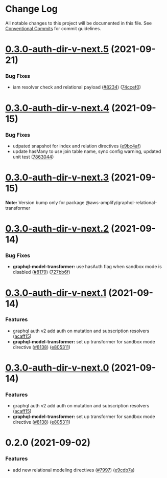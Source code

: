 # Change Log

All notable changes to this project will be documented in this file.
See [Conventional Commits](https://conventionalcommits.org) for commit guidelines.

# [0.3.0-auth-dir-v-next.5](https://github.com/aws-amplify/amplify-cli/compare/@aws-amplify/graphql-relational-transformer@0.3.0-auth-dir-v-next.4...@aws-amplify/graphql-relational-transformer@0.3.0-auth-dir-v-next.5) (2021-09-21)


### Bug Fixes

* iam resolver check and relational payload ([#8234](https://github.com/aws-amplify/amplify-cli/issues/8234)) ([74ccef0](https://github.com/aws-amplify/amplify-cli/commit/74ccef041a22e92a501f2cedd3bacb4f5bfc1cc6))





# [0.3.0-auth-dir-v-next.4](https://github.com/aws-amplify/amplify-cli/compare/@aws-amplify/graphql-relational-transformer@0.3.0-auth-dir-v-next.3...@aws-amplify/graphql-relational-transformer@0.3.0-auth-dir-v-next.4) (2021-09-15)


### Bug Fixes

* udpated snapshot for index and relation directives ([e9bc4af](https://github.com/aws-amplify/amplify-cli/commit/e9bc4af9926ec4219c2af12c9ebced04e5ea2574))
* update hasMany to use join table name, sync config warning, updated unit test ([7863044](https://github.com/aws-amplify/amplify-cli/commit/78630446a7195a4d51ffdf433b173598d70dbaa3))





# [0.3.0-auth-dir-v-next.3](https://github.com/aws-amplify/amplify-cli/compare/@aws-amplify/graphql-relational-transformer@0.3.0-auth-dir-v-next.2...@aws-amplify/graphql-relational-transformer@0.3.0-auth-dir-v-next.3) (2021-09-15)

**Note:** Version bump only for package @aws-amplify/graphql-relational-transformer





# [0.3.0-auth-dir-v-next.2](https://github.com/aws-amplify/amplify-cli/compare/@aws-amplify/graphql-relational-transformer@0.3.0-auth-dir-v-next.1...@aws-amplify/graphql-relational-transformer@0.3.0-auth-dir-v-next.2) (2021-09-14)


### Bug Fixes

* **graphql-model-transformer:** use hasAuth flag when sandbox mode is disabled ([#8179](https://github.com/aws-amplify/amplify-cli/issues/8179)) ([727bb6f](https://github.com/aws-amplify/amplify-cli/commit/727bb6ff8c726669f358e5d61fe895229bd7a6a4))





# [0.3.0-auth-dir-v-next.1](https://github.com/aws-amplify/amplify-cli/compare/@aws-amplify/graphql-relational-transformer@0.2.0...@aws-amplify/graphql-relational-transformer@0.3.0-auth-dir-v-next.1) (2021-09-14)


### Features

* graphql auth v2 add auth on mutation and subscription resolvers ([acaff15](https://github.com/aws-amplify/amplify-cli/commit/acaff150efa7da285330e718aaf3fc36cae465d8))
* **graphql-model-transformer:** set up transformer for sandbox mode directive ([#8138](https://github.com/aws-amplify/amplify-cli/issues/8138)) ([e805311](https://github.com/aws-amplify/amplify-cli/commit/e805311d80393afef7e0bc7ad757b51706e7a3bf))





# [0.3.0-auth-dir-v-next.0](https://github.com/aws-amplify/amplify-cli/compare/@aws-amplify/graphql-relational-transformer@0.2.0...@aws-amplify/graphql-relational-transformer@0.3.0-auth-dir-v-next.0) (2021-09-14)


### Features

* graphql auth v2 add auth on mutation and subscription resolvers ([acaff15](https://github.com/aws-amplify/amplify-cli/commit/acaff150efa7da285330e718aaf3fc36cae465d8))
* **graphql-model-transformer:** set up transformer for sandbox mode directive ([#8138](https://github.com/aws-amplify/amplify-cli/issues/8138)) ([e805311](https://github.com/aws-amplify/amplify-cli/commit/e805311d80393afef7e0bc7ad757b51706e7a3bf))





# 0.2.0 (2021-09-02)


### Features

* add new relational modeling directives ([#7997](https://github.com/aws-amplify/amplify-cli/issues/7997)) ([e9cdb7a](https://github.com/aws-amplify/amplify-cli/commit/e9cdb7a1a45b8f16546952a469ab2d45f82e855c))
